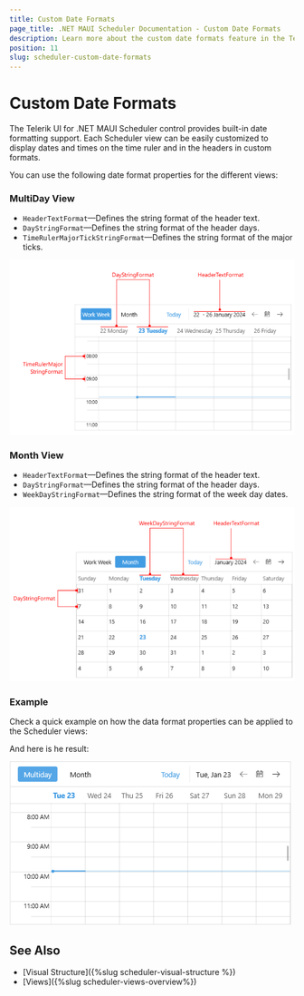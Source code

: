 ```yaml
---
title: Custom Date Formats
page_title: .NET MAUI Scheduler Documentation - Custom Date Formats
description: Learn more about the custom date formats feature in the Telerik UI for .NET MAUI Scheduler control.
position: 11
slug: scheduler-custom-date-formats
---
```


# Custom Date Formats

The Telerik UI for .NET MAUI Scheduler control provides built-in date formatting support. Each Scheduler view can be easily customized to display dates and times on the time ruler and in the headers in custom formats.

You can use the following date format properties for the different views:

### MultiDay View

* `HeaderTextFormat`&mdash;Defines the string format of the header text.
* `DayStringFormat`&mdash;Defines the string format of the header days.
* `TimeRulerMajorTickStringFormat`&mdash;Defines the string format of the major ticks.

![Telerik .NET MAUI Scheduler Date Formats Multiday View](images/scheduler-customformats-multiday.png)

### Month View

* `HeaderTextFormat`&mdash;Defines the string format of the header text.
* `DayStringFormat`&mdash;Defines the string format of the header days.
* `WeekDayStringFormat`&mdash;Defines the string format of the week day dates.

![Telerik .NET MAUI Scheduler Date Formats Month View](images/scheduler-customformats-monthview.png)

### Example

Check a quick example on how the data format properties can be applied to the Scheduler views:

<snippet id='scheduler-custom-date-formats' />

And here is he result:

![Telerik .NET MAUI Scheduler Custom Date Formats](images/scheduler-customformats-applied-multiday.png)

## See Also

- [Visual Structure]({%slug scheduler-visual-structure %}) 
- [Views]({%slug scheduler-views-overview%})